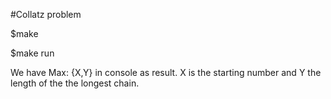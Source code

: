 #Collatz problem

$make

$make run



We have Max: {X,Y} in console as result. X is the starting number and Y the length of the the longest chain.
